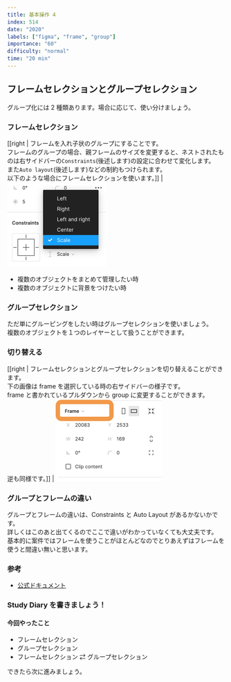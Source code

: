 ```yaml
---
title: 基本操作 4
index: 514
date: "2020"
labels: ["figma", "frame", "group"]
importance: "60"
difficulty: "normal"
time: "20 min"
---
```


## フレームセレクションとグループセレクション

グループ化には 2 種類あります。場合に応じて、使い分けましょう。

### フレームセレクション

[[right | フレームを入れ子状のグループにすることです。<br/>フレームのグループの場合、親フレームのサイズを変更すると、ネストされたものは右サイドバーの`Constraints`(後述します)の設定に合わせて変化します。<br/>また`Auto layout`(後述します)などの制約もつけられます。<br/>以下のような場合にフレームセレクションを使います。]]
| ![constraints](./img/constraints.png)

- 複数のオブジェクトをまとめて管理したい時
- 複数のオブジェクトに背景をつけたい時

### グループセレクション

ただ単にグルーピングをしたい時はグループセレクションを使いましょう。  
複数のオブジェクトを１つのレイヤーとして扱うことができます。

### 切り替える

[[right | フレームセレクションとグループセレクションを切り替えることができます。<br/>下の画像は frame を選択している時の右サイドバーの様子です。<br/>frame と書かれているプルダウンから group に変更することができます。<br/>逆も同様です。]]
| ![frame-to-group](./img/frame-to-group.png)

### グループとフレームの違い

グループとフレームの違いは、Constraints と Auto Layout があるかないかです。  
詳しくはこのあと出てくるのでここで違いがわかっていなくても大丈夫です。  
基本的に案件ではフレームを使うことがほとんどなのでとりあえずはフレームを使うと間違い無いと思います。

### 参考

- [公式ドキュメント](https://help.figma.com/hc/en-us/articles/360039832054-Frames-and-Groups)

### Study Diary を書きましょう！

#### 今回やったこと

- フレームセレクション
- グループセレクション
- フレームセレクション ⇄ グループセレクション

できたら次に進みましょう。

